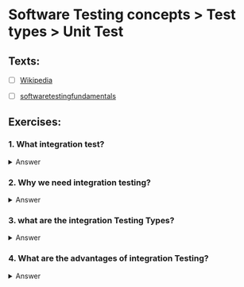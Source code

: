 # Software Testing concepts > Test types > Unit Test

## Texts:

- [ ] [Wikipedia](https://en.wikipedia.org/wiki/Integration_testing)
- [ ] [softwaretestingfundamentals](https://softwaretestingfundamentals.com/integration-testing/)


## Exercises:

### 1. What integration test?

<Details>
	<summary>Answer</summary>
	Integration Testing is a level of software testing where individual units are combined and tested to verify if they are working as they intend to when integrated. The main aim here is to test the interface between the modules.
</Details>


### 2. Why we need integration testing?

<Details>
	<summary>Answer</summary>	
	Integration testing is executed to establish whether the components interact with each other consort to the specification or not. Integration testing in large refers to joining all the components resulting in the complete system. It is further performed by the developer or the software Tester or by both. Example- checking that a Payroll system interacts as required with the Human Resource system.
</Details>


### 3. what are the integration Testing Types?

<Details>
	<summary>Answer</summary>
- Top-down testing approach
<br>- Bottom-up testing approach
<br>- Big-Bang testing approach
<br>- Sandwiched testing approach
</Details>


### 4. What are the advantages of integration Testing?

<Details>
	<summary>Answer</summary>
- It makes sure that integrated modules work properly as intended
<br>- The tester can start testing once the modules to be tested are available
<br>- It detects errors related to the interface between modules
<br>- Helps modules interact with API’s and other third-party tools
<br>- Typically covers a large volume of the system, so more efficient
<br>- Increases the test coverage and improves the reliability of tests
</Details>
